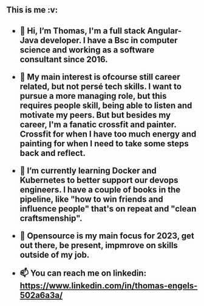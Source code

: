 <h2>This is me :v:<h2>

- 👋 Hi, I’m Thomas, I'm a full stack Angular-Java developer. I have a Bsc in computer science and working as a software consultant since 2016. 

- 👀 My main interest is ofcourse still career related, but not persé tech skills. I want to pursue a more managing role, but this requires people skill, being able to listen and motivate my peers. But but besides my career, I'm a fanatic crossfit and painter. Crossfit for when I have too much energy and painting for when I need to take some steps back and reflect.

- 🌱 I’m currently learning Docker and Kubernetes to better support our devops engineers. I have a couple of books in the pipeline, like "how to win friends and influence people" that's on repeat and "clean craftsmenship".  

- 💞️ Opensource is my main focus for 2023, get out there, be present, impmrove on skills outside of my job. 

- 📫 You can reach me on linkedin: https://www.linkedin.com/in/thomas-engels-502a6a3a/
